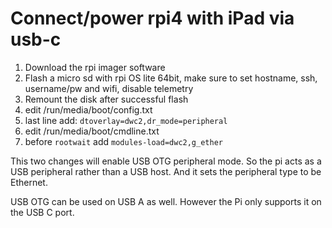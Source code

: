 # Connect/power rpi4 with iPad via usb-c

1. Download the rpi imager software
2. Flash a micro sd with rpi OS lite 64bit, make sure to set hostname, ssh, username/pw and wifi, disable telemetry
3. Remount the disk after successful flash 
  1. edit /run/media/boot/config.txt 
  2. last line add: `dtoverlay=dwc2,dr_mode=peripheral`
  3. edit /run/media/boot/cmdline.txt
  4. before `rootwait` add `modules-load=dwc2,g_ether`

This two changes will enable USB OTG peripheral mode. So the pi acts as a USB peripheral rather than a USB host. And it sets the peripheral type to be Ethernet.

USB OTG can be used on USB A as well. However the Pi only supports it on the USB C port.
